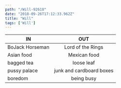 ```yaml
---
path: "/Will-92618"
date: "2018-09-26T17:12:33.962Z"
title: "Will"
tags: ['Will']
---
```


| IN            | OUT           | 
| ------------- |:-------------:| 
| BoJack Horseman  | Lord of the Rings | 
| Asian food   | Mexican food  |  
| bagged tea |  loose leaf  | 
| pussy palace | junk and cardboard boxes | 
| boredom | being busy   | 

